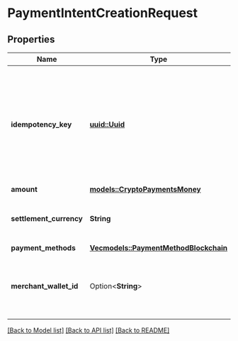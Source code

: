 # PaymentIntentCreationRequest

## Properties

Name | Type | Description | Notes
------------ | ------------- | ------------- | -------------
**idempotency_key** | [**uuid::Uuid**](uuid::Uuid.md) | Universally unique identifier (UUID v4) idempotency key. This key is utilized to ensure exactly-once execution of mutating requests. | 
**amount** | [**models::CryptoPaymentsMoney**](CryptoPaymentsMoney.md) |  | 
**settlement_currency** | **String** | Desired currency for the payments to settle in. | 
**payment_methods** | [**Vec<models::PaymentMethodBlockchain>**](PaymentMethodBlockchain.md) |  | 
**merchant_wallet_id** | Option<**String**> | Unique system generated identifier for the wallet of the merchant. | [optional]

[[Back to Model list]](../README.md#documentation-for-models) [[Back to API list]](../README.md#documentation-for-api-endpoints) [[Back to README]](../README.md)


